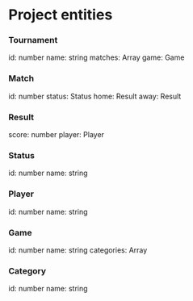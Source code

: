 Project entities
====================

### Tournament
id: number
name: string
matches: Array<Match>
game: Game

### Match
id: number
status: Status
home: Result
away: Result

### Result
score: number
player: Player

### Status
id: number
name: string

### Player
id: number
name: string

### Game
id: number
name: string
categories: Array<Category>

### Category
id: number
name: string
